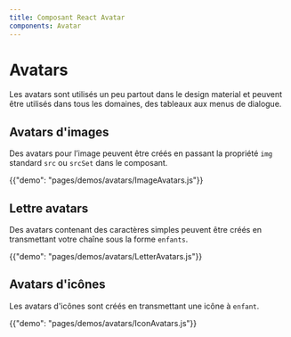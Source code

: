 ```yaml
---
title: Composant React Avatar
components: Avatar
---
```


# Avatars

<p class="description">Les avatars sont utilisés un peu partout dans le design material et peuvent être utilisés dans tous les domaines, des tableaux aux menus de dialogue.</p>

## Avatars d'images

Des avatars pour l’image peuvent être créés en passant la propriété `img` standard `src` ou `srcSet` dans le composant.

{{"demo": "pages/demos/avatars/ImageAvatars.js"}}

## Lettre avatars

Des avatars contenant des caractères simples peuvent être créés en transmettant votre chaîne sous la forme `enfants`.

{{"demo": "pages/demos/avatars/LetterAvatars.js"}}

## Avatars d'icônes

Les avatars d'icônes sont créés en transmettant une icône à `enfant`.

{{"demo": "pages/demos/avatars/IconAvatars.js"}}
